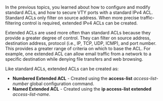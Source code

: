 In the previous topics, you learned about how to configure and modify standard ACLs, and how to secure VTY ports with a standard IPv4 ACL. Standard ACLs only filter on source address. When more precise traffic-filtering control is required, extended IPv4 ACLs can be created.

Extended ACLs are used more often than standard ACLs because they provide a greater degree of control. They can filter on source address, destination address, protocol (i.e., IP, TCP, UDP, ICMP), and port number. This provides a greater range of criteria on which to base the ACL. For example, one extended ACL can allow email traffic from a network to a specific destination while denying file transfers and web browsing.

Like standard ACLs, extended ACLs can be created as:

- **Numbered Extended ACL** - Created using the **access-list** _access-list-number_ global configuration command.
- **Named Extended ACL** - Created using the **ip access-list extended** _access-list-name_.

